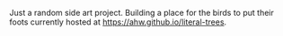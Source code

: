 Just a random side art project. Building a place for the birds to put their foots currently hosted at https://ahw.github.io/literal-trees.
